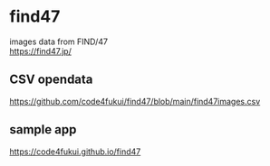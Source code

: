 # find47
images data from FIND/47  
https://find47.jp/  

## CSV opendata
https://github.com/code4fukui/find47/blob/main/find47images.csv

## sample app
https://code4fukui.github.io/find47  
